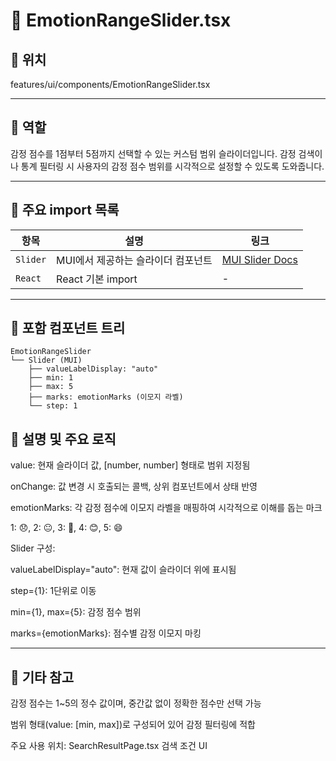 # 📄 EmotionRangeSlider.tsx
## 📁 위치
features/ui/components/EmotionRangeSlider.tsx

---

## 🧭 역할
감정 점수를 1점부터 5점까지 선택할 수 있는 커스텀 범위 슬라이더입니다.
감정 검색이나 통계 필터링 시 사용자의 감정 점수 범위를 시각적으로 설정할 수 있도록 도와줍니다.

---

## 🔗 주요 import 목록
| 항목       | 설명                   | 링크                                                           |
| -------- | -------------------- | ------------------------------------------------------------ |
| `Slider` | MUI에서 제공하는 슬라이더 컴포넌트 | [MUI Slider Docs](https://mui.com/material-ui/react-slider/) |
| `React`  | React 기본 import      | -                                                            |


---

## 🧩 포함 컴포넌트 트리
```text
EmotionRangeSlider
└── Slider (MUI)
    ├── valueLabelDisplay: "auto"
    ├── min: 1
    ├── max: 5
    ├── marks: emotionMarks (이모지 라벨)
    └── step: 1
```

## 📝 설명 및 주요 로직
value: 현재 슬라이더 값, [number, number] 형태로 범위 지정됨

onChange: 값 변경 시 호출되는 콜백, 상위 컴포넌트에서 상태 반영

emotionMarks: 각 감정 점수에 이모지 라벨을 매핑하여 시각적으로 이해를 돕는 마크

1: 😞, 2: 😐, 3: 🙂, 4: 😊, 5: 😄

Slider 구성:

valueLabelDisplay="auto": 현재 값이 슬라이더 위에 표시됨

step={1}: 1단위로 이동

min={1}, max={5}: 감정 점수 범위

marks={emotionMarks}: 점수별 감정 이모지 마킹

---

## 📌 기타 참고
감정 점수는 1~5의 정수 값이며, 중간값 없이 정확한 점수만 선택 가능

범위 형태(value: [min, max])로 구성되어 있어 감정 필터링에 적합

주요 사용 위치: SearchResultPage.tsx 검색 조건 UI